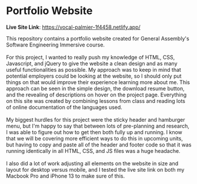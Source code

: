 # Portfolio Website

**Live Site Link**: https://vocal-palmier-1f4458.netlify.app/<br />

This repository contains a portfolio website created for General Assembly's Software Engineering Immersive course.<br /><br/>
For this project, I wanted to really push my knowledge of HTML, CSS, Javascript, and jQuery to give the website a clean design and as many useful functionalities as possible. My approach was to keep in mind that potential employers could be looking at the website, so I should only put things on that would improve their experience learning more about me. This approach can be seen in the simple design, the download resume button, and the revealing of descriptions on hover on the project page. Everything on this site was created by combining lessons from class and reading lots of online documentation of the languages used.<br /><br />
My biggest hurdles for this project were the sticky header and hamburger menu, but I'm happy to say that between lots of pre-planning and research, I was able to figure out how to get then both fully up and running. I know that we will be covering more efficient ways to do this in upcoming units, but having to copy and paste all of the header and footer code so that it was running identically in all HTML, CSS, and JS files was a huge headache.<br /><br />
I also did a lot of work adjusting all elements on the website in size and layout for desktop versus mobile, and I tested the live site link on both my Macbook Pro and iPhone 13 to make sure of this.
